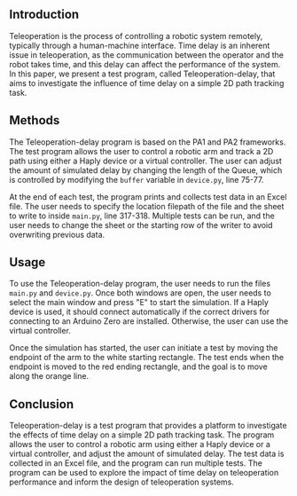 ## Introduction

Teleoperation is the process of controlling a robotic system remotely, typically through a human-machine interface. Time delay is an inherent issue in teleoperation, as the communication between the operator and the robot takes time, and this delay can affect the performance of the system. In this paper, we present a test program, called Teleoperation-delay, that aims to investigate the influence of time delay on a simple 2D path tracking task.

## Methods

The Teleoperation-delay program is based on the PA1 and PA2 frameworks. The test program allows the user to control a robotic arm and track a 2D path using either a Haply device or a virtual controller. The user can adjust the amount of simulated delay by changing the length of the Queue, which is controlled by modifying the `buffer` variable in `device.py`, line 75-77.

At the end of each test, the program prints and collects test data in an Excel file. The user needs to specify the location filepath of the file and the sheet to write to inside `main.py`, line 317-318. Multiple tests can be run, and the user needs to change the sheet or the starting row of the writer to avoid overwriting previous data.

## Usage

To use the Teleoperation-delay program, the user needs to run the files `main.py` and `device.py`. Once both windows are open, the user needs to select the main window and press "E" to start the simulation. If a Haply device is used, it should connect automatically if the correct drivers for connecting to an Arduino Zero are installed. Otherwise, the user can use the virtual controller.

Once the simulation has started, the user can initiate a test by moving the endpoint of the arm to the white starting rectangle. The test ends when the endpoint is moved to the red ending rectangle, and the goal is to move along the orange line.

## Conclusion

Teleoperation-delay is a test program that provides a platform to investigate the effects of time delay on a simple 2D path tracking task. The program allows the user to control a robotic arm using either a Haply device or a virtual controller, and adjust the amount of simulated delay. The test data is collected in an Excel file, and the program can run multiple tests. The program can be used to explore the impact of time delay on teleoperation performance and inform the design of teleoperation systems.
